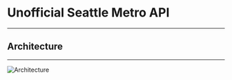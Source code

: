 # Unofficial Seattle Metro API
***
## Architecture
***
![Architecture](https://u-sea-metro.s3.us-west-2.amazonaws.com/Unofficial-SEA-Metro-Architecture-Draft.png)
